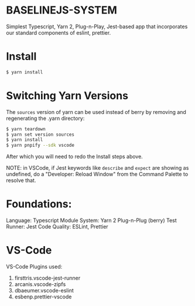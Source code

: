 # BASELINEJS-SYSTEM

Simplest Typescript, Yarn 2, Plug-n-Play, Jest-based app that incorporates our standard components of eslint, prettier.

# Install

```bash
$ yarn install
```

# Switching Yarn Versions

The `sources` version of yarn can be used instead of berry by removing and regenerating the .yarn directory:

```bash
$ yarn teardown
$ yarn set version sources
$ yarn install
$ yarn pnpify --sdk vscode
```

After which you will need to redo the Install steps above.

NOTE: in VSCode, if Jest keywords like `describe` and `expect` are showing as undefined, do a "Developer: Reload Window" from the Command Palette to resolve that.

# Foundations:

Language: Typescript
Module System:  Yarn 2 Plug-n-Plug (berry)
Test Runner:  Jest
Code Quality:  ESLint, Prettier


# VS-Code

VS-Code Plugins used:

1. firsttris.vscode-jest-runner
2. arcanis.vscode-zipfs
3. dbaeumer.vscode-eslint
4. esbenp.prettier-vscode
